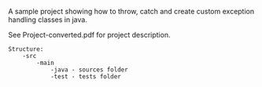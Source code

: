 
   A sample project showing how to throw, catch and create custom  exception handling classes in java.
   
   See Project-converted.pdf for project description.
	
			 
	Structure:
		-src
			-main
				-java - sources folder
				-test - tests folder